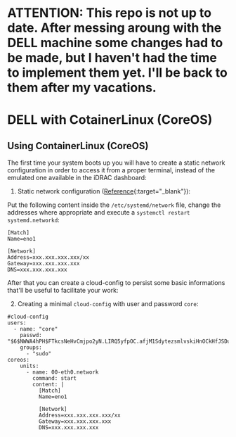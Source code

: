 # ATTENTION: This repo is not up to date. After messing aroung with the DELL machine some changes had to be made, but I haven't had the time to implement them yet. I'll be back to them after my vacations. 

# DELL with CotainerLinux (CoreOS) 

## Using ContainerLinux (CoreOS)

The first time your system boots up you will have to create a static network configuration in order to access it from a proper terminal, instead of the emulated one available in the iDRAC dashboard:

1. Static network configuration ([Reference](https://coreos.com/os/docs/latest/network-config-with-networkd.html){:target="_blank"}):

Put the following content inside the `/etc/systemd/network` file, change the addresses where appropriate and execute a `systemctl restart systemd.networkd`:

```
[Match]
Name=eno1

[Network]
Address=xxx.xxx.xxx.xxx/xx
Gateway=xxx.xxx.xxx.xxx
DNS=xxx.xxx.xxx.xxx
```

After that you can create a cloud-config to persist some basic informations that'll be useful to facilitate your work:

2. Creating a minimal `cloud-config` with user and password `core`:

```
#cloud-config
users:
  - name: "core"
    passwd: "$6$NWWA4hPH$FTkcsNeHvCmjpo2yN.LIRQ5yfpOC.afjM1SdytezsmlvskiHnOCkHfJSDuUGVGBrp.a4QOgeCA9eLrga9YRZk/"
    groups:
      - "sudo"
coreos:
    units:
      - name: 00-eth0.network
        command: start
        content: |
          [Match]
          Name=eno1

          [Network]
          Address=xxx.xxx.xxx.xxx/xx
          Gateway=xxx.xxx.xxx.xxx
          DNS=xxx.xxx.xxx.xxx
```
